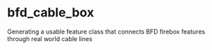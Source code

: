 # bfd_cable_box

Generating a usable feature class that connects BFD firebox features through real world cable lines
